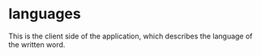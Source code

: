 # languages
 This is the client side of the application, which describes the language of the written word.
